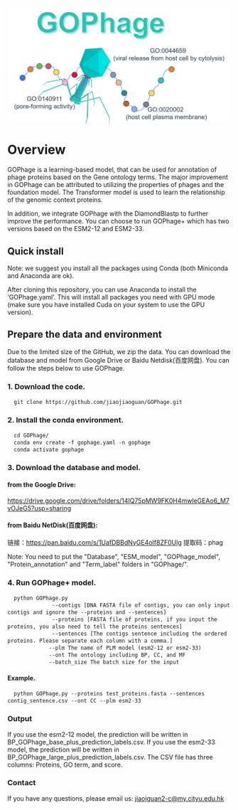 
![icon](https://github.com/jiaojiaoguan/GOPhage/blob/main/gophage.png)
# Overview

GOPhage is a learning-based model, that can be used for annotation of phage proteins based on the Gene ontology terms. The major improvement in GOPhage can be attributed to utilizing the properties of phages and the foundation model. The Transformer model is used to learn the relationship of the genomic context proteins.

In addition, we integrate GOPhage with the DiamondBlastp to further improve the performance. You can choose to run GOPhage+ which has two versions based on the ESM2-12 and ESM2-33.

## Quick install
Note: we suggest you install all the packages using Conda (both Miniconda and Anaconda are ok).

After cloning this repository, you can use Anaconda to install the ‘GOPhage.yaml’. This will install all packages you need with GPU mode (make sure you have installed Cuda on your system to use the GPU version).


## Prepare the data and environment
Due to the limited size of the GitHub, we zip the data. You can download the database and model from Google Drive or Baidu Netdisk(百度网盘). You can follow the steps below to use GOPhage.

### 1. Download the code.
      git clone https://github.com/jiaojiaoguan/GOPhage.git
   
### 2. Install the conda environment.

      cd GOPhage/
      conda env create -f gophage.yaml -n gophage
      conda activate gophage
   
### 3. Download the database and model.
  #### from the Google Drive:
  https://drive.google.com/drive/folders/14IQ75pMW9FK0H4mwleGEAo6_M7vOJeG5?usp=sharing
  
  #### from Baidu NetDisk(百度网盘):
  链接：https://pan.baidu.com/s/1UafDBBdNyGE4oIf8ZF0Ulg 
  提取码：phag
  
  Note: You need to put the "Database", "ESM_model", "GOPhage_model", "Protein_annotation" and "Term_label" folders in "GOPhage/".
  
### 4. Run GOPhage+ model.
      python GOPhage.py 
                  --contigs [DNA FASTA file of contigs, you can only input contigs and ignore the --proteins and --sentences]
                  --proteins [FASTA file of proteins, if you input the proteins, you also need to tell the proteins sentences]
                  --sentences [The contigs sentence including the ordered proteins. Please separate each column with a comma.]
                 --plm The name of PLM model (esm2-12 or esm2-33)
                 --ont The ontology including BP, CC, and MF
                 --batch_size The batch size for the input
                    
#### Example.
      python GOPhage.py --proteins test_proteins.fasta --sentences contig_sentence.csv --ont CC --plm esm2-33


### Output

If you use the esm2-12 model, the prediction will be written in BP_GOPhage_base_plus_prediction_labels.csv.
If you use the esm2-33 model, the prediction will be written in BP_GOPhage_large_plus_prediction_labels.csv.
The CSV file has three columns: Proteins, GO term, and score.
   

### Contact 
If you have any questions, please email us: jiaojguan2-c@my.cityu.edu.hk
